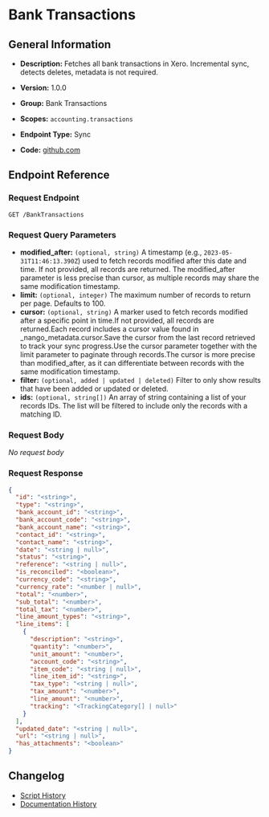 <!-- BEGIN GENERATED CONTENT -->
# Bank Transactions

## General Information

- **Description:** Fetches all bank transactions in Xero. Incremental sync, detects deletes, metadata is not required.

- **Version:** 1.0.0
- **Group:** Bank Transactions
- **Scopes:** `accounting.transactions`
- **Endpoint Type:** Sync
- **Code:** [github.com](https://github.com/NangoHQ/integration-templates/tree/main/integrations/xero/syncs/bank-transactions.ts)


## Endpoint Reference

### Request Endpoint

`GET /BankTransactions`

### Request Query Parameters

- **modified_after:** `(optional, string)` A timestamp (e.g., `2023-05-31T11:46:13.390Z`) used to fetch records modified after this date and time. If not provided, all records are returned. The modified_after parameter is less precise than cursor, as multiple records may share the same modification timestamp.
- **limit:** `(optional, integer)` The maximum number of records to return per page. Defaults to 100.
- **cursor:** `(optional, string)` A marker used to fetch records modified after a specific point in time.If not provided, all records are returned.Each record includes a cursor value found in _nango_metadata.cursor.Save the cursor from the last record retrieved to track your sync progress.Use the cursor parameter together with the limit parameter to paginate through records.The cursor is more precise than modified_after, as it can differentiate between records with the same modification timestamp.
- **filter:** `(optional, added | updated | deleted)` Filter to only show results that have been added or updated or deleted.
- **ids:** `(optional, string[])` An array of string containing a list of your records IDs. The list will be filtered to include only the records with a matching ID.

### Request Body

_No request body_

### Request Response

```json
{
  "id": "<string>",
  "type": "<string>",
  "bank_account_id": "<string>",
  "bank_account_code": "<string>",
  "bank_account_name": "<string>",
  "contact_id": "<string>",
  "contact_name": "<string>",
  "date": "<string | null>",
  "status": "<string>",
  "reference": "<string | null>",
  "is_reconciled": "<boolean>",
  "currency_code": "<string>",
  "currency_rate": "<number | null>",
  "total": "<number>",
  "sub_total": "<number>",
  "total_tax": "<number>",
  "line_amount_types": "<string>",
  "line_items": [
    {
      "description": "<string>",
      "quantity": "<number>",
      "unit_amount": "<number>",
      "account_code": "<string>",
      "item_code": "<string | null>",
      "line_item_id": "<string>",
      "tax_type": "<string | null>",
      "tax_amount": "<number>",
      "line_amount": "<number>",
      "tracking": "<TrackingCategory[] | null>"
    }
  ],
  "updated_date": "<string | null>",
  "url": "<string | null>",
  "has_attachments": "<boolean>"
}
```

## Changelog

- [Script History](https://github.com/NangoHQ/integration-templates/commits/main/integrations/xero/syncs/bank-transactions.ts)
- [Documentation History](https://github.com/NangoHQ/integration-templates/commits/main/integrations/xero/syncs/bank-transactions.md)

<!-- END  GENERATED CONTENT -->

